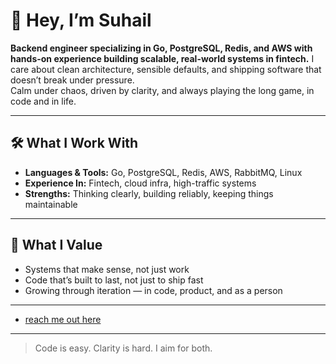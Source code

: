 # 👋 Hey, I’m Suhail

**Backend engineer specializing in Go, PostgreSQL, Redis, and AWS with hands-on experience building scalable, real-world systems in fintech.** I care about clean architecture, sensible defaults, and shipping software that doesn’t break under pressure.  
Calm under chaos, driven by clarity, and always playing the long game, in code and in life.

---

## 🛠️ What I Work With

- **Languages & Tools:** Go, PostgreSQL, Redis, AWS, RabbitMQ, Linux  
- **Experience In:** Fintech, cloud infra, high-traffic systems  
- **Strengths:** Thinking clearly, building reliably, keeping things maintainable

---

## 💭 What I Value

- Systems that make sense, not just work  
- Code that’s built to last, not just to ship fast  
- Growing through iteration — in code, product, and as a person

---

- [reach me out here](mailto:shaikmsuhail02@gmail.com)
 
---

> Code is easy. Clarity is hard. I aim for both.
